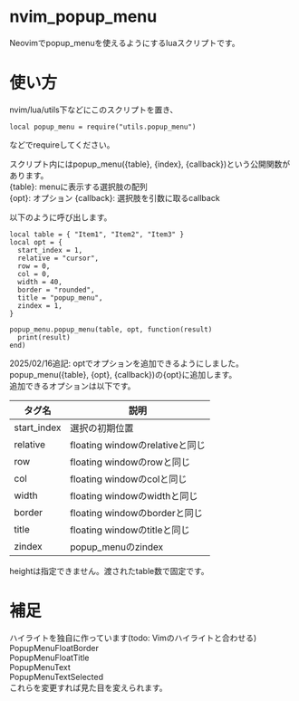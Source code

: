 # nvim_popup_menu
Neovimでpopup_menuを使えるようにするluaスクリプトです。

# 使い方
nvim/lua/utils下などにこのスクリプトを置き、
```
local popup_menu = require("utils.popup_menu")
```
などでrequireしてください。

スクリプト内にはpopup_menu({table}, {index}, {callback})という公開関数があります。   
{table}: menuに表示する選択肢の配列   
{opt}: オプション 
{callback}: 選択肢を引数に取るcallback  

以下のように呼び出します。  
```
local table = { "Item1", "Item2", "Item3" }
local opt = {
  start_index = 1,
  relative = "cursor",
  row = 0,
  col = 0,
  width = 40,
  border = "rounded",
  title = "popup_menu",
  zindex = 1,
}

popup_menu.popup_menu(table, opt, function(result)
  print(result)
end)
```

2025/02/16追記: optでオプションを追加できるようにしました。  
popup_menu({table}, {opt}, {callback})の{opt}に追加します。  
追加できるオプションは以下です。  

| タグ名       | 説明                            |
|-------------|--------------------------------|
| start_index | 選択の初期位置                   |
| relative    | floating windowのrelativeと同じ |
| row         | floating windowのrowと同じ      |
| col         | floating windowのcolと同じ      |
| width       | floating windowのwidthと同じ    |
| border      | floating windowのborderと同じ   |
| title       | floating windowのtitleと同じ    |
| zindex      | popup_menuのzindex             |

heightは指定できません。渡されたtable数で固定です。

# 補足
ハイライトを独自に作っています(todo: Vimのハイライトと合わせる)  
PopupMenuFloatBorder  
PopupMenuFloatTitle  
PopupMenuText  
PopupMenuTextSelected  
これらを変更すれば見た目を変えられます。

